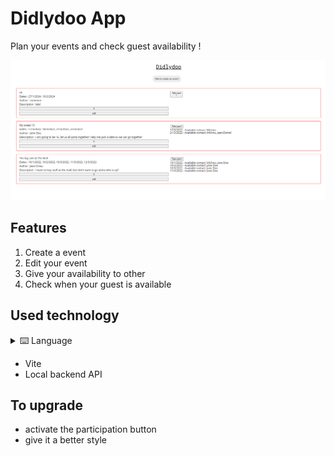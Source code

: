 # Didlydoo App
Plan your events and check guest availability ! 

<img src='./didlydoo-app.png'>

## Features
1. Create a event
2. Edit your event
4. Give your availability to other
3. Check when your guest is available

## Used technology
<details>
    <summary>⌨️ Language</summary>
        <ul>
            <li>HTML</li>
            <li>CSS - Sass</li>
            <li>Javascript (modules)</li>
        </ul>
</details>

- Vite
- Local backend API

## To upgrade
- activate the participation button
- give it a better style 